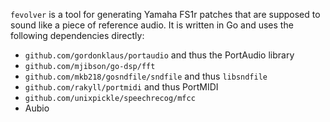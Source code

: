 `fevolver` is a tool for generating Yamaha FS1r patches that are supposed to sound like a piece of reference audio. It is written in Go and uses the following dependencies directly:
 * `github.com/gordonklaus/portaudio` and thus the PortAudio library
 * `github.com/mjibson/go-dsp/fft` 
 * `github.com/mkb218/gosndfile/sndfile` and thus `libsndfile`
 * `github.com/rakyll/portmidi` and thus PortMIDI
 * `github.com/unixpickle/speechrecog/mfcc`
 * Aubio